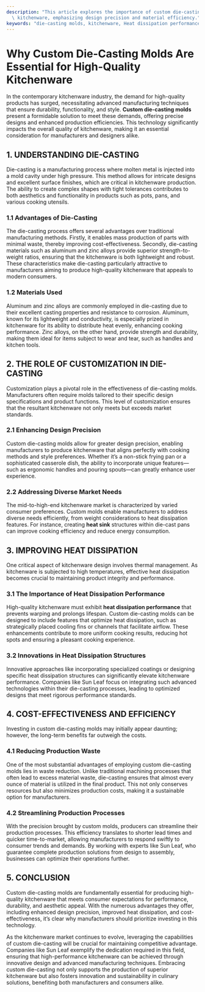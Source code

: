 ```yaml
---
description: "This article explores the importance of custom die-casting molds in producing high-quality\
  \ kitchenware, emphasizing design precision and material efficiency."
keywords: "die-casting molds, kitchenware, Heat dissipation performance, Heat sink"
---
```

# Why Custom Die-Casting Molds Are Essential for High-Quality Kitchenware

In the contemporary kitchenware industry, the demand for high-quality products has surged, necessitating advanced manufacturing techniques that ensure durability, functionality, and style. **Custom die-casting molds** present a formidable solution to meet these demands, offering precise designs and enhanced production efficiencies. This technology significantly impacts the overall quality of kitchenware, making it an essential consideration for manufacturers and designers alike.

## 1. UNDERSTANDING DIE-CASTING

Die-casting is a manufacturing process where molten metal is injected into a mold cavity under high pressure. This method allows for intricate designs and excellent surface finishes, which are critical in kitchenware production. The ability to create complex shapes with tight tolerances contributes to both aesthetics and functionality in products such as pots, pans, and various cooking utensils.

### 1.1 Advantages of Die-Casting

The die-casting process offers several advantages over traditional manufacturing methods. Firstly, it enables mass production of parts with minimal waste, thereby improving cost-effectiveness. Secondly, die-casting materials such as aluminum and zinc alloys provide superior strength-to-weight ratios, ensuring that the kitchenware is both lightweight and robust. These characteristics make die-casting particularly attractive to manufacturers aiming to produce high-quality kitchenware that appeals to modern consumers.

### 1.2 Materials Used

Aluminum and zinc alloys are commonly employed in die-casting due to their excellent casting properties and resistance to corrosion. Aluminum, known for its lightweight and conductivity, is especially prized in kitchenware for its ability to distribute heat evenly, enhancing cooking performance. Zinc alloys, on the other hand, provide strength and durability, making them ideal for items subject to wear and tear, such as handles and kitchen tools.

## 2. THE ROLE OF CUSTOMIZATION IN DIE-CASTING

Customization plays a pivotal role in the effectiveness of die-casting molds. Manufacturers often require molds tailored to their specific design specifications and product functions. This level of customization ensures that the resultant kitchenware not only meets but exceeds market standards.

### 2.1 Enhancing Design Precision

Custom die-casting molds allow for greater design precision, enabling manufacturers to produce kitchenware that aligns perfectly with cooking methods and style preferences. Whether it’s a non-stick frying pan or a sophisticated casserole dish, the ability to incorporate unique features—such as ergonomic handles and pouring spouts—can greatly enhance user experience.

### 2.2 Addressing Diverse Market Needs

The mid-to-high-end kitchenware market is characterized by varied consumer preferences. Custom molds enable manufacturers to address diverse needs efficiently, from weight considerations to heat dissipation features. For instance, creating **heat sink** structures within die-cast pans can improve cooking efficiency and reduce energy consumption.

## 3. IMPROVING HEAT DISSIPATION

One critical aspect of kitchenware design involves thermal management. As kitchenware is subjected to high temperatures, effective heat dissipation becomes crucial to maintaining product integrity and performance.

### 3.1 The Importance of Heat Dissipation Performance

High-quality kitchenware must exhibit **heat dissipation performance** that prevents warping and prolongs lifespan. Custom die-casting molds can be designed to include features that optimize heat dissipation, such as strategically placed cooling fins or channels that facilitate airflow. These enhancements contribute to more uniform cooking results, reducing hot spots and ensuring a pleasant cooking experience.

### 3.2 Innovations in Heat Dissipation Structures

Innovative approaches like incorporating specialized coatings or designing specific heat dissipation structures can significantly elevate kitchenware performance. Companies like Sun Leaf focus on integrating such advanced technologies within their die-casting processes, leading to optimized designs that meet rigorous performance standards.

## 4. COST-EFFECTIVENESS AND EFFICIENCY

Investing in custom die-casting molds may initially appear daunting; however, the long-term benefits far outweigh the costs.

### 4.1 Reducing Production Waste

One of the most substantial advantages of employing custom die-casting molds lies in waste reduction. Unlike traditional machining processes that often lead to excess material waste, die-casting ensures that almost every ounce of material is utilized in the final product. This not only conserves resources but also minimizes production costs, making it a sustainable option for manufacturers.

### 4.2 Streamlining Production Processes

With the precision brought by custom molds, producers can streamline their production processes. This efficiency translates to shorter lead times and quicker time-to-market, allowing manufacturers to respond swiftly to consumer trends and demands. By working with experts like Sun Leaf, who guarantee complete production solutions from design to assembly, businesses can optimize their operations further.

## 5. CONCLUSION

Custom die-casting molds are fundamentally essential for producing high-quality kitchenware that meets consumer expectations for performance, durability, and aesthetic appeal. With the numerous advantages they offer, including enhanced design precision, improved heat dissipation, and cost-effectiveness, it’s clear why manufacturers should prioritize investing in this technology.

As the kitchenware market continues to evolve, leveraging the capabilities of custom die-casting will be crucial for maintaining competitive advantage. Companies like Sun Leaf exemplify the dedication required in this field, ensuring that high-performance kitchenware can be achieved through innovative design and advanced manufacturing techniques. Embracing custom die-casting not only supports the production of superior kitchenware but also fosters innovation and sustainability in culinary solutions, benefiting both manufacturers and consumers alike.
